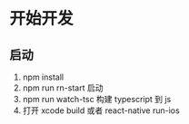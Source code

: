 # 开始开发

## 启动
1. npm install
2. npm run rn-start 启动
3. npm run watch-tsc 构建 typescript 到 js
4. 打开 xcode build  或者 react-native run-ios